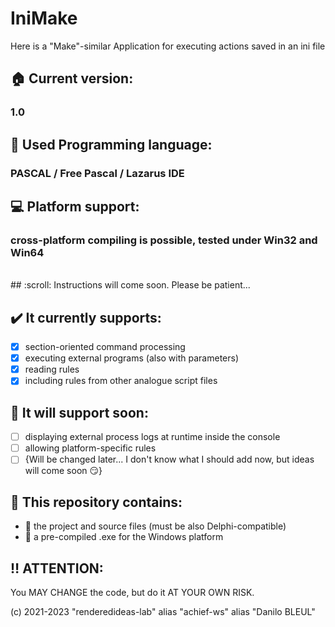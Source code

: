 # IniMake

<!--<img src="" width=100%>-->

Here is a "Make"-similar Application for executing actions saved in an ini file

## 🏠 Current version:             
### 1.0
## 🧬 Used Programming language:   
### PASCAL / Free Pascal / Lazarus IDE
## 💻 Platform support:            
### cross-platform compiling is possible, tested under Win32 and Win64

<br>
## :scroll: Instructions will come soon. Please be patient...

## ✔️ It currently supports:
- [x] section-oriented command processing
- [x] executing external programs (also with parameters)
- [x] reading rules
- [x] including rules from other analogue script files

## 📅 It will support soon:
- [ ] displaying external process logs at runtime inside the console
- [ ] allowing platform-specific rules
- [ ] {Will be changed later... I don't know what I should add now, but ideas will come soon 😏}

## 🔋 This repository contains:
- 🧵 the project and source files (must be also Delphi-compatible)
- 🧵 a pre-compiled .exe for the Windows platform

## ‼️ ATTENTION:
You MAY CHANGE the code, but do it AT YOUR OWN RISK.


(c) 2021-2023 "renderedideas-lab" alias "achief-ws" alias "Danilo BLEUL"
